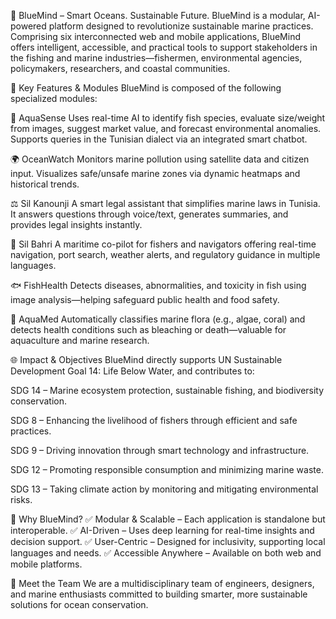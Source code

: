 🌊 BlueMind – Smart Oceans. Sustainable Future.
BlueMind is a modular, AI-powered platform designed to revolutionize sustainable marine practices. Comprising six interconnected web and mobile applications, BlueMind offers intelligent, accessible, and practical tools to support stakeholders in the fishing and marine industries—fishermen, environmental agencies, policymakers, researchers, and coastal communities.

🚀 Key Features & Modules
BlueMind is composed of the following specialized modules:

🧠 AquaSense
Uses real-time AI to identify fish species, evaluate size/weight from images, suggest market value, and forecast environmental anomalies. Supports queries in the Tunisian dialect via an integrated smart chatbot.

🌍 OceanWatch
Monitors marine pollution using satellite data and citizen input. Visualizes safe/unsafe marine zones via dynamic heatmaps and historical trends.

⚖️ Sil Kanounji
A smart legal assistant that simplifies marine laws in Tunisia. It answers questions through voice/text, generates summaries, and provides legal insights instantly.

🧭 Sil Bahri
A maritime co-pilot for fishers and navigators offering real-time navigation, port search, weather alerts, and regulatory guidance in multiple languages.

🐟 FishHealth
Detects diseases, abnormalities, and toxicity in fish using image analysis—helping safeguard public health and food safety.

🌱 AquaMed
Automatically classifies marine flora (e.g., algae, coral) and detects health conditions such as bleaching or death—valuable for aquaculture and marine research.

🌐 Impact & Objectives
BlueMind directly supports UN Sustainable Development Goal 14: Life Below Water, and contributes to:

SDG 14 – Marine ecosystem protection, sustainable fishing, and biodiversity conservation.

SDG 8 – Enhancing the livelihood of fishers through efficient and safe practices.

SDG 9 – Driving innovation through smart technology and infrastructure.

SDG 12 – Promoting responsible consumption and minimizing marine waste.

SDG 13 – Taking climate action by monitoring and mitigating environmental risks.

🧩 Why BlueMind?
✅ Modular & Scalable – Each application is standalone but interoperable.
✅ AI-Driven – Uses deep learning for real-time insights and decision support.
✅ User-Centric – Designed for inclusivity, supporting local languages and needs.
✅ Accessible Anywhere – Available on both web and mobile platforms.

👥 Meet the Team
We are a multidisciplinary team of engineers, designers, and marine enthusiasts committed to building smarter, more sustainable solutions for ocean conservation.
